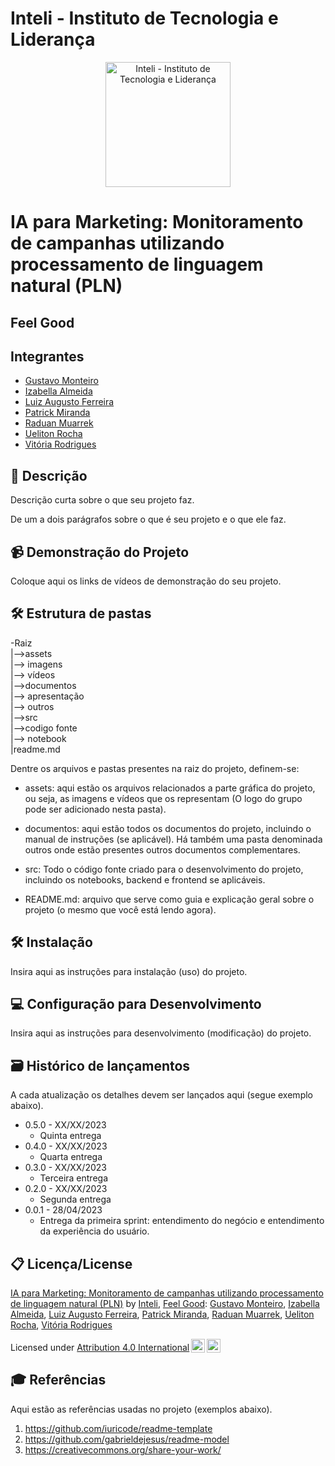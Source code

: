 # Inteli - Instituto de Tecnologia e Liderança 

<p align="center">
<a href= "https://www.inteli.edu.br/"><img src="https://s3.amazonaws.com/gupy5/production/companies/26702/career/63484/images/2022-04-28_16-56_logo.png" alt="Inteli - Instituto de Tecnologia e Liderança" border="0" width="200"></a>
</p>

# IA para Marketing: Monitoramento de campanhas utilizando processamento de linguagem natural (PLN)
  
## Feel Good

## Integrantes
- <a href="https://www.linkedin.com/in/gustavo-monteiro-1a499919a/">Gustavo Monteiro</a>
- <a href="https://www.linkedin.com/in/izabellaalmeida/">Izabella Almeida</a>
- <a href="https://www.linkedin.com/in/gutopompeo/">Luiz Augusto Ferreira</a>
- <a href="https://www.linkedin.com/in/patrick-miranda/">Patrick Miranda</a>
- <a href="https://www.linkedin.com/in/raduanmuarrek/">Raduan Muarrek</a>
- <a href="https://www.linkedin.com/in/uelitonrocha/">Ueliton Rocha</a>
- <a href="https://www.linkedin.com/in/vit%C3%B3ria-rodrigues-de-oliveira-bb955921b/">Vitória Rodrigues </a>

## 📜 Descrição

Descrição curta sobre o que seu projeto faz.

De um a dois parágrafos sobre o que é seu projeto e o que ele faz.

## 📹 Demonstração do Projeto

Coloque aqui os links de vídeos de demonstração do seu projeto.

## 🛠 Estrutura de pastas

-Raiz<br>
|-->assets<br>
   |--> imagens <br>
   |--> vídeos <br>
|-->documentos<br>
   |--> apresentação <br>
   |--> outros <br>
|-->src <br>
   |-->codigo fonte <br>
   |--> notebook <br>
|readme.md<br>

Dentre os arquivos e pastas presentes na raiz do projeto, definem-se:

- assets: aqui estão os arquivos relacionados a parte gráfica do projeto, ou seja, as imagens e vídeos que os representam (O logo do grupo pode ser adicionado nesta pasta).

- documentos: aqui estão todos os documentos do projeto, incluindo o manual de instruções (se aplicável). Há também uma pasta denominada outros onde estão presentes outros documentos complementares.

- src: Todo o código fonte criado para o desenvolvimento do projeto, incluindo os notebooks, backend e frontend se aplicáveis.

- README.md: arquivo que serve como guia e explicação geral sobre o projeto (o mesmo que você está lendo agora).

## 🛠 Instalação

Insira aqui as instruções para instalação (uso) do projeto.

## 💻 Configuração para Desenvolvimento

Insira aqui as instruções para desenvolvimento (modificação) do projeto.

## 🗃 Histórico de lançamentos

A cada atualização os detalhes devem ser lançados aqui (segue exemplo abaixo).

* 0.5.0 - XX/XX/2023
    * Quinta entrega
* 0.4.0 - XX/XX/2023
    * Quarta entrega
* 0.3.0 - XX/XX/2023
    * Terceira entrega
* 0.2.0 - XX/XX/2023
    * Segunda entrega
* 0.0.1 - 28/04/2023
    * Entrega da primeira sprint: entendimento do negócio e entendimento da experiência do usuário.

## 📋 Licença/License

<p xmlns:cc="http://creativecommons.org/ns#" xmlns:dct="http://purl.org/dc/terms/"><a property="dct:title" rel="cc:attributionURL" href="https://github.com/2023M6T4-Inteli">IA para Marketing: Monitoramento de campanhas utilizando processamento de linguagem natural (PLN)</a> by <a rel="cc:attributionURL dct:creator" property="cc:attributionName" href="https://github.com/InteliProjects">Inteli</a>, <a rel="cc:attributionURL dct:creator" property="cc:attributionName" href="https://github.com/2023M6T4-Inteli/Projeto01">Feel Good</a>: <a href="https://www.linkedin.com/in/gustavo-monteiro-1a499919a/">Gustavo Monteiro</a>, <a href="https://www.linkedin.com/in/izabellaalmeida/">Izabella Almeida</a>, <a href="https://www.linkedin.com/in/gutopompeo/">Luiz Augusto Ferreira</a>, <a href="https://www.linkedin.com/in/patrick-miranda/">Patrick Miranda</a>, <a href="https://www.linkedin.com/in/raduanmuarrek/">Raduan Muarrek</a>, <a href="https://www.linkedin.com/in/uelitonrocha/">Ueliton Rocha</a>, <a href="https://www.linkedin.com/in/vit%C3%B3ria-rodrigues-de-oliveira-bb955921b/">Vitória Rodrigues </a>

Licensed under <a href="http://creativecommons.org/licenses/by/4.0/?ref=chooser-v1" target="_blank" rel="license noopener noreferrer" style="display:inline-block;">Attribution 4.0 International<img style="height:22px!important;margin-left:3px;vertical-align:text-bottom;" src="https://mirrors.creativecommons.org/presskit/icons/cc.svg?ref=chooser-v1"><img style="height:22px!important;margin-left:3px;vertical-align:text-bottom;" src="https://mirrors.creativecommons.org/presskit/icons/by.svg?ref=chooser-v1"></a></p>

## 🎓 Referências

Aqui estão as referências usadas no projeto (exemplos abaixo).

1. <https://github.com/iuricode/readme-template>
2. <https://github.com/gabrieldejesus/readme-model>
3. <https://creativecommons.org/share-your-work/>

